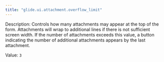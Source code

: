 ```yaml
---
title: "glide.ui.attachment.overflow_limit"
---
```


Description: Controls how many attachments may appear at the top of the form. Attachments will wrap to additional lines if there is not sufficient screen width. If the number of attachments exceeds this value, a button indicating the number of additional attachments appears by the last attachment.

Value: `3`